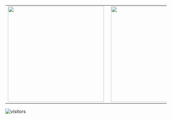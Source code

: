 <center>
  <table>
    <tr>
        <td><img width="300px" align="left" src="https://github-readme-stats.vercel.app/api?username=bluenote10&show_icons=true&theme=radical"></td>
        <td><img width="300px" align='right' src="https://github-readme-stats.vercel.app/api/top-langs/?username=bluenote10&hide=Java&layout=compact&theme=radical" /></td>
    </tr>
  </table>
</center>

![visitors](https://visitor-badge.glitch.me/badge?page_id=bluenote10.visitor-badge)
